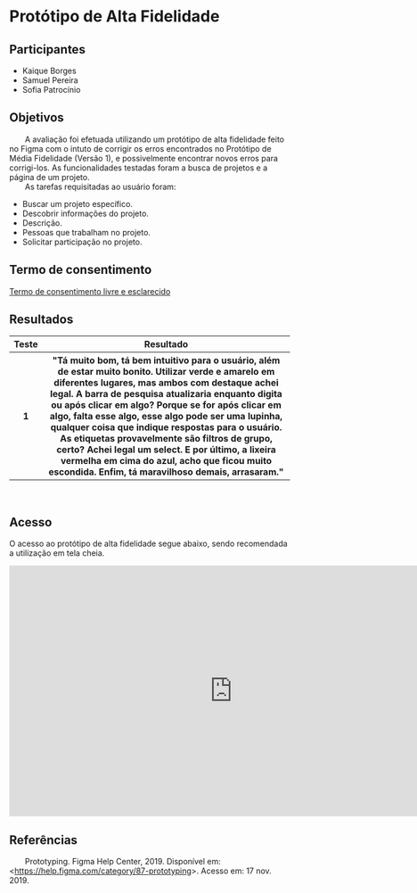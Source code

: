 # Protótipo de Alta Fidelidade
<div class="line"></div>

## Participantes
- Kaique Borges
- Samuel Pereira
- Sofia Patrocínio

## Objetivos

&emsp;&emsp;A avaliação foi efetuada utilizando um protótipo de alta fidelidade feito no Figma com o intuto de corrigir os erros encontrados no Protótipo de Média Fidelidade (Versão 1), e possivelmente encontrar novos erros para corrigi-los. As funcionalidades testadas foram a busca de projetos e a página de um projeto.
<br>
&emsp;&emsp;As tarefas requisitadas ao usuário foram:

- Buscar um projeto específico.
- Descobrir informações do projeto.
- Descrição.
- Pessoas que trabalham no projeto.
- Solicitar participação no projeto.

## Termo de consentimento

[Termo de consentimento livre e esclarecido](./termo_consentimento.md)

## Resultados

<table class="versions">
 <tr>
  <th>Teste</th>
  <th>Resultado</th>
 </tr>
 <tr>
  <th>
    1
  </th>
  <th>
   "Tá muito bom, tá bem intuitivo para o usuário, além de estar muito bonito. Utilizar verde e amarelo em diferentes lugares, mas ambos com destaque achei legal. A barra de pesquisa atualizaria enquanto digita ou após clicar em algo? Porque se for após clicar em algo, falta esse algo, esse algo pode ser uma lupinha, qualquer coisa que indique respostas para o usuário. As etiquetas provavelmente são filtros de grupo, certo? Achei legal um select. E por último, a lixeira vermelha em cima do azul, acho que ficou muito escondida. Enfim, tá maravilhoso demais, arrasaram."
  </th>
 </tr>
</table> 
<br>

## Acesso
O acesso ao protótipo de alta fidelidade segue abaixo, sendo recomendada a utilização em tela cheia.

<iframe style="border: none;" width="800" height="450" src="https://www.figma.com/embed?embed_host=share&url=https%3A%2F%2Fwww.figma.com%2Fproto%2FHWicEKSVt5Iw9OEUfeWcsa4Q%2FMeraki%3Fnode-id%3D243%253A161%26scaling%3Dmin-zoom" allowfullscreen></iframe>

## Referências
&emsp;&emsp;Prototyping. Figma Help Center, 2019. Disponível em: <<a href=https://help.figma.com/category/87-prototyping>https://help.figma.com/category/87-prototyping</a>>. Acesso em: 17 nov. 2019.